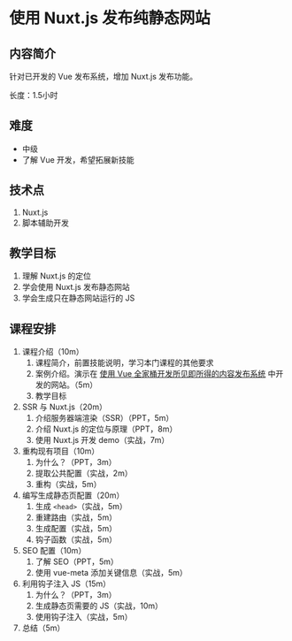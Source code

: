 使用 Nuxt.js 发布纯静态网站
========

内容简介
--------

针对已开发的 Vue 发布系统，增加 Nuxt.js 发布功能。

长度：1.5小时

难度
--------

* 中级
* 了解 Vue 开发，希望拓展新技能

技术点
--------

1. Nuxt.js
2. 脚本辅助开发

教学目标
--------

1. 理解 Nuxt.js 的定位
2. 学会使用 Nuxt.js 发布静态网站
3. 学会生成只在静态网站运行的 JS

课程安排
--------

1. 课程介绍（10m）
    1. 课程简介，前置技能说明，学习本门课程的其他要求
    2. 案例介绍。演示在 [使用 Vue 全家桶开发所见即所得的内容发布系统](./vue-wysiwyg-cms.md) 中开发的网站。（5m）
    3. 教学目标
2. SSR 与 Nuxt.js（20m）
    1. 介绍服务器端渲染（SSR）（PPT，5m）
    2. 介绍 Nuxt.js 的定位与原理（PPT，8m）
    3. 使用 Nuxt.js 开发 demo（实战，7m）
3. 重构现有项目（10m）
    1. 为什么？（PPT，3m）
    2. 提取公共配置（实战，2m）
    3. 重构（实战，5m）
4. 编写生成静态页配置（20m）
    1. 生成 `<head>`（实战，5m）
    2. 重建路由（实战，5m）
    3. 生成配置（实战，5m）
    4. 钩子函数（实战，5m）
5. SEO 配置（10m）
    1. 了解 SEO（PPT，5m）
    2. 使用 vue-meta 添加关键信息（实战，5m）
6. 利用钩子注入 JS（15m）
    1. 为什么？（PPT，3m）
    2. 生成静态页需要的 JS（实战，10m）
    3. 使用钩子注入（实战，5m）
7. 总结（5m）
